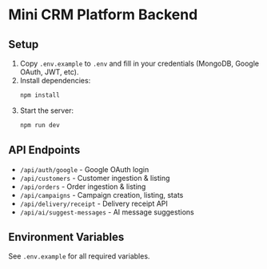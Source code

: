 # Mini CRM Platform Backend

## Setup

1. Copy `.env.example` to `.env` and fill in your credentials (MongoDB, Google OAuth, JWT, etc).
2. Install dependencies:
   ```sh
   npm install
   ```
3. Start the server:
   ```sh
   npm run dev
   ```

## API Endpoints
- `/api/auth/google` - Google OAuth login
- `/api/customers` - Customer ingestion & listing
- `/api/orders` - Order ingestion & listing
- `/api/campaigns` - Campaign creation, listing, stats
- `/api/delivery/receipt` - Delivery receipt API
- `/api/ai/suggest-messages` - AI message suggestions

## Environment Variables
See `.env.example` for all required variables.
